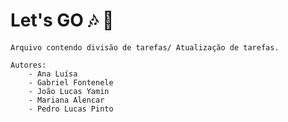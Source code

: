 # Let's GO :notes: :musical_note:
    
    Arquivo contendo divisão de tarefas/ Atualização de tarefas.

    Autores:
        - Ana Luísa 
        - Gabriel Fontenele
        - João Lucas Yamin
        - Mariana Alencar
        - Pedro Lucas Pinto

